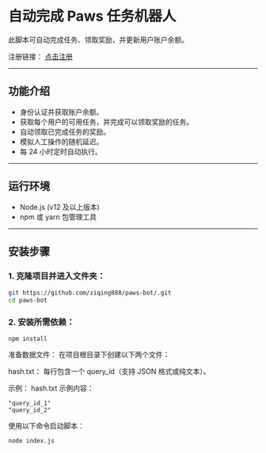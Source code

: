 # 自动完成 Paws 任务机器人

此脚本可自动完成任务、领取奖励，并更新用户账户余额。

注册链接： [点击注册](https://t.me/PAWSOG_bot/PAWS?startapp=PQYn7uXx)

---

## **功能介绍**
- 身份认证并获取账户余额。
- 获取每个用户的可用任务，并完成可以领取奖励的任务。
- 自动领取已完成任务的奖励。
- 模拟人工操作的随机延迟。
- 每 24 小时定时自动执行。

---

## **运行环境**
- Node.js (v12 及以上版本)
- npm 或 yarn 包管理工具

---

## **安装步骤**

### 1. 克隆项目并进入文件夹：
```bash
git https://github.com/ziqing888/paws-bot/.git
cd paws-bot
```
### 2. 安装所需依赖：
```
npm install
```
 准备数据文件：
在项目根目录下创建以下两个文件：

hash.txt： 每行包含一个 query_id（支持 JSON 格式或纯文本）。

示例：
hash.txt 示例内容：
```
"query_id_1"
"query_id_2"
```
使用以下命令启动脚本：
```
node index.js
```
